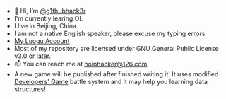 - 👋 Hi, I’m [@g1thubhack3r](https://githubfast.com/g1thubhack3r)
- I'm currently learing OI.
- I live in Beijing, China.
- I am not a native English speaker, please excuse my typing errors.
- [My Luogu Account](https://www.luogu.com.cn/user/502344)
- Most of my repository are licensed under GNU General Public License v3.0 or later.
- 📫 You can reach me at noiphacker@126.com
- A new game will be published after finished writing it! It uses modified [Developers' Game](https://github.com/g1thubhack3r/DevelopersGame) battle system and it may help you learning data structures!
<!--- - I'm a primary school six grader(sounds unbelievable, but yes). --->

<!---
g1thubhack3r/g1thubhack3r is a ✨ special ✨ repository because its `README.md` (this file) appears on your GitHub profile.
You can click the Preview link to take a look at your changes.
--->
